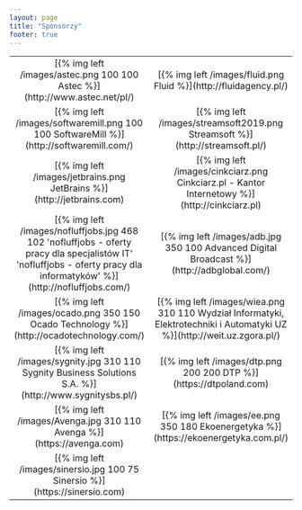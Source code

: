 ```yaml
---
layout: page
title: "Sponsorzy"
footer: true
---
```

<table>
<tr>
<td style="text-align:center">[{% img left /images/astec.png 100 100 Astec %}](http://www.astec.net/pl/)</td>
<td style="text-align:center">[{% img left /images/fluid.png Fluid %}](http://fluidagency.pl/)</td>
<td style="text-align:center">[{% img left /images/global_logic.jpg 260 83 GlobalLogic%}](https://www.globallogic.com/)</td>
</tr>
<tr>
<td style="text-align:center">[{% img left /images/softwaremill.png 100 100 SoftwareMill %}](http://softwaremill.com/)</td>
<td style="text-align:center">[{% img left /images/streamsoft2019.png Streamsoft %}](http://streamsoft.pl/)</td>
<td style="text-align:center">[{% img left /images/oreilly.gif O'Reilly %}](http://oreilly.com)</td>
</tr>
<tr>
<td style="text-align:center">[{% img left /images/jetbrains.png JetBrains %}](http://jetbrains.com)</td>
<td style="text-align:center">[{% img left /images/cinkciarz.png Cinkciarz.pl - Kantor Internetowy %}](http://cinkciarz.pl)</td>
<td style="text-align:center">[{% img left /images/manning.jpg Manning Publications %}](http://manning.com/)</td>
</tr>
<tr>
<td style="text-align:center">[{% img left /images/nofluffjobs.jpg 468 102 'nofluffjobs - oferty pracy dla specjalistów IT' 'nofluffjobs - oferty pracy dla informatyków' %}](http://nofluffjobs.com/)</td>
<td style="text-align:center">[{% img left /images/adb.jpg 350 100 Advanced Digital Broadcast %}](http://adbglobal.com/)</td>
<td style="text-align:center">[{% img left /images/fibaro.jpg 350 100 Fibaro %}](http://fibaro.com/)</td>
</tr>
<tr>
<td style="text-align:center">[{% img left /images/ocado.png 350 150 Ocado Technology %}](http://ocadotechnology.com/)</td>
<td style="text-align:center">[{% img left /images/wiea.png 310 110 Wydział Informatyki, Elektrotechniki i Automatyki UZ %}](http://weit.uz.zgora.pl/)</td>
<td style="text-align:center">[{% img left /images/metapack.jpg 310 110 MetaPack %}](http://metapack.com/)</td>
</tr>
<tr>
<td style="text-align:center">[{% img left /images/sygnity.jpg 310 110 Sygnity Business Solutions S.A. %}](http://www.sygnitysbs.pl/)</td>
<td style="text-align:center">[{% img left /images/dtp.png 200 200 DTP %}](https://dtpoland.com)</td>
<td style="text-align:center">[{% img left /images/sportano.jpg 310 110 Sportano %}](https://sportano.pl)</td>
</tr>
<tr>
<td style="text-align:center">[{% img left /images/Avenga.jpg 310 110 Avenga %}](https://avenga.com)</td>
<td style="text-align:center">[{% img left /images/ee.png 350 180 Ekoenergetyka %}](https://ekoenergetyka.com.pl/)</td>
<td style="text-align:center">[{% img left /images/atomicjar.png 400 200 AtomicJar %}](https://www.atomicjar.com/)</td>	
</tr>
<tr>
<td style="text-align:center">[{% img left /images/sinersio.jpg 100 75 Sinersio %}](https://sinersio.com)</td>
<td style="text-align:center">&nbsp;</td>
<td style="text-align:center">&nbsp;</td>	
</tr>
<table>
